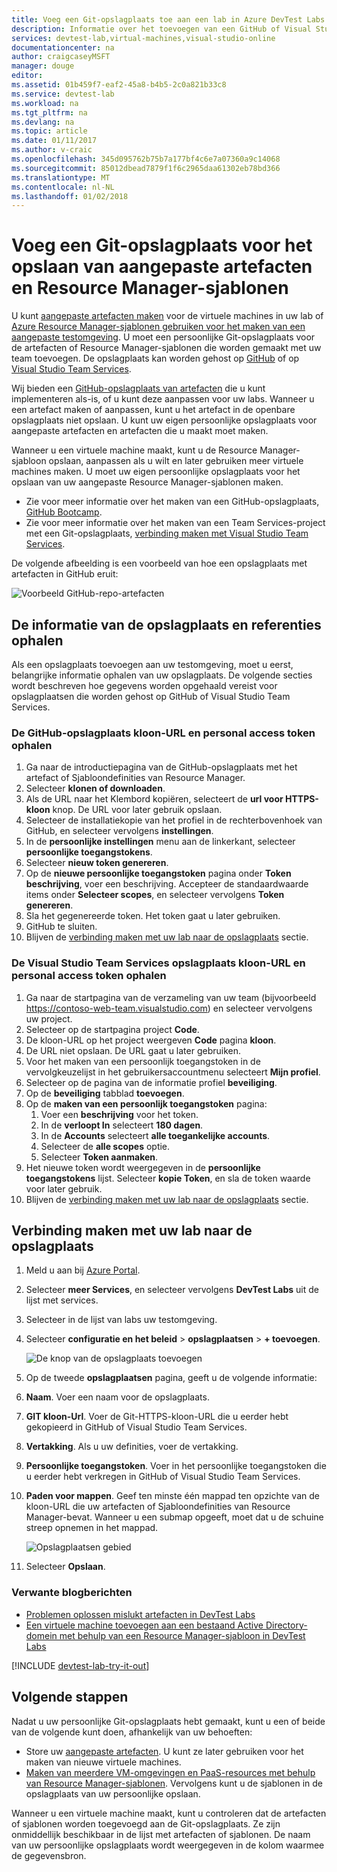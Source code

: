 ```yaml
---
title: Voeg een Git-opslagplaats toe aan een lab in Azure DevTest Labs | Microsoft Docs
description: Informatie over het toevoegen van een GitHub of Visual Studio Team Services Git-opslagplaats voor uw aangepaste artefacten-bron in Azure DevTest Labs.
services: devtest-lab,virtual-machines,visual-studio-online
documentationcenter: na
author: craigcaseyMSFT
manager: douge
editor: 
ms.assetid: 01b459f7-eaf2-45a8-b4b5-2c0a821b33c8
ms.service: devtest-lab
ms.workload: na
ms.tgt_pltfrm: na
ms.devlang: na
ms.topic: article
ms.date: 01/11/2017
ms.author: v-craic
ms.openlocfilehash: 345d095762b75b7a177bf4c6e7a07360a9c14068
ms.sourcegitcommit: 85012dbead7879f1f6c2965daa61302eb78bd366
ms.translationtype: MT
ms.contentlocale: nl-NL
ms.lasthandoff: 01/02/2018
---
```

# <a name="add-a-git-repository-to-store-custom-artifacts-and-resource-manager-templates"></a>Voeg een Git-opslagplaats voor het opslaan van aangepaste artefacten en Resource Manager-sjablonen

U kunt [aangepaste artefacten maken](devtest-lab-artifact-author.md) voor de virtuele machines in uw lab of [Azure Resource Manager-sjablonen gebruiken voor het maken van een aangepaste testomgeving](devtest-lab-create-environment-from-arm.md). U moet een persoonlijke Git-opslagplaats voor de artefacten of Resource Manager-sjablonen die worden gemaakt met uw team toevoegen. De opslagplaats kan worden gehost op [GitHub](https://github.com) of op [Visual Studio Team Services](https://visualstudio.com).

Wij bieden een [GitHub-opslagplaats van artefacten](https://github.com/Azure/azure-devtestlab/tree/master/Artifacts) die u kunt implementeren als-is, of u kunt deze aanpassen voor uw labs. Wanneer u een artefact maken of aanpassen, kunt u het artefact in de openbare opslagplaats niet opslaan. U kunt uw eigen persoonlijke opslagplaats voor aangepaste artefacten en artefacten die u maakt moet maken. 

Wanneer u een virtuele machine maakt, kunt u de Resource Manager-sjabloon opslaan, aanpassen als u wilt en later gebruiken meer virtuele machines maken. U moet uw eigen persoonlijke opslagplaats voor het opslaan van uw aangepaste Resource Manager-sjablonen maken.  

* Zie voor meer informatie over het maken van een GitHub-opslagplaats, [GitHub Bootcamp](https://help.github.com/categories/bootcamp/).
* Zie voor meer informatie over het maken van een Team Services-project met een Git-opslagplaats, [verbinding maken met Visual Studio Team Services](https://www.visualstudio.com/get-started/setup/connect-to-visual-studio-online).

De volgende afbeelding is een voorbeeld van hoe een opslagplaats met artefacten in GitHub eruit:  

![Voorbeeld GitHub-repo-artefacten](./media/devtest-lab-add-repo/devtestlab-github-artifact-repo-home.png)

## <a name="get-the-repository-information-and-credentials"></a>De informatie van de opslagplaats en referenties ophalen
Als een opslagplaats toevoegen aan uw testomgeving, moet u eerst, belangrijke informatie ophalen van uw opslagplaats. De volgende secties wordt beschreven hoe gegevens worden opgehaald vereist voor opslagplaatsen die worden gehost op GitHub of Visual Studio Team Services.

### <a name="get-the-github-repository-clone-url-and-personal-access-token"></a>De GitHub-opslagplaats kloon-URL en personal access token ophalen

1. Ga naar de introductiepagina van de GitHub-opslagplaats met het artefact of Sjabloondefinities van Resource Manager.
2. Selecteer **klonen of downloaden**.
3. Als de URL naar het Klembord kopiëren, selecteert de **url voor HTTPS-kloon** knop. De URL voor later gebruik opslaan.
4. Selecteer de installatiekopie van het profiel in de rechterbovenhoek van GitHub, en selecteer vervolgens **instellingen**.
5. In de **persoonlijke instellingen** menu aan de linkerkant, selecteer **persoonlijke toegangstokens**.
6. Selecteer **nieuw token genereren**.
7. Op de **nieuwe persoonlijke toegangstoken** pagina onder **Token beschrijving**, voer een beschrijving. Accepteer de standaardwaarde items onder **Selecteer scopes**, en selecteer vervolgens **Token genereren**.
8. Sla het gegenereerde token. Het token gaat u later gebruiken.
9. GitHub te sluiten.   
10. Blijven de [verbinding maken met uw lab naar de opslagplaats](#connect-your-lab-to-the-repository) sectie.

### <a name="get-the-visual-studio-team-services-repository-clone-url-and-personal-access-token"></a>De Visual Studio Team Services opslagplaats kloon-URL en personal access token ophalen

1. Ga naar de startpagina van de verzameling van uw team (bijvoorbeeld https://contoso-web-team.visualstudio.com) en selecteer vervolgens uw project.
2. Selecteer op de startpagina project **Code**.
3. De kloon-URL op het project weergeven **Code** pagina **kloon**.
4. De URL niet opslaan. De URL gaat u later gebruiken.
5. Voor het maken van een persoonlijk toegangstoken in de vervolgkeuzelijst in het gebruikersaccountmenu selecteert **Mijn profiel**.
6. Selecteer op de pagina van de informatie profiel **beveiliging**.
7. Op de **beveiliging** tabblad **toevoegen**.
8. Op de **maken van een persoonlijk toegangstoken** pagina:
   1. Voer een **beschrijving** voor het token.
   2. In de **verloopt In** selecteert **180 dagen**.
   3. In de **Accounts** selecteert **alle toegankelijke accounts**.
   4. Selecteer de **alle scopes** optie.
   5. Selecteer **Token aanmaken**.
9. Het nieuwe token wordt weergegeven in de **persoonlijke toegangstokens** lijst. Selecteer **kopie Token**, en sla de token waarde voor later gebruik.
10. Blijven de [verbinding maken met uw lab naar de opslagplaats](#connect-your-lab-to-the-repository) sectie.

## <a name="connect-your-lab-to-the-repository"></a>Verbinding maken met uw lab naar de opslagplaats
1. Meld u aan bij [Azure Portal](http://go.microsoft.com/fwlink/p/?LinkID=525040).
2. Selecteer **meer Services**, en selecteer vervolgens **DevTest Labs** uit de lijst met services.
3. Selecteer in de lijst van labs uw testomgeving. 
4. Selecteer **configuratie en het beleid** > **opslagplaatsen** > **+ toevoegen**.

    ![De knop van de opslagplaats toevoegen](./media/devtest-lab-add-repo/devtestlab-add-repo.png)
5. Op de tweede **opslagplaatsen** pagina, geeft u de volgende informatie:
  1. **Naam**. Voer een naam voor de opslagplaats.
  2. **GIT kloon-Url**. Voer de Git-HTTPS-kloon-URL die u eerder hebt gekopieerd in GitHub of Visual Studio Team Services.
  3. **Vertakking**. Als u uw definities, voer de vertakking.
  4. **Persoonlijke toegangstoken**. Voer in het persoonlijke toegangstoken die u eerder hebt verkregen in GitHub of Visual Studio Team Services.
  5. **Paden voor mappen**. Geef ten minste één mappad ten opzichte van de kloon-URL die uw artefacten of Sjabloondefinities van Resource Manager-bevat. Wanneer u een submap opgeeft, moet dat u de schuine streep opnemen in het mappad.

     ![Opslagplaatsen gebied](./media/devtest-lab-add-repo/devtestlab-repo-blade.png)
6. Selecteer **Opslaan**.

### <a name="related-blog-posts"></a>Verwante blogberichten
* [Problemen oplossen mislukt artefacten in DevTest Labs](devtest-lab-troubleshoot-artifact-failure.md)
* [Een virtuele machine toevoegen aan een bestaand Active Directory-domein met behulp van een Resource Manager-sjabloon in DevTest Labs](http://www.visualstudiogeeks.com/blog/DevOps/Join-a-VM-to-existing-AD-domain-using-ARM-template-AzureDevTestLabs)

[!INCLUDE [devtest-lab-try-it-out](../../includes/devtest-lab-try-it-out.md)]

## <a name="next-steps"></a>Volgende stappen
Nadat u uw persoonlijke Git-opslagplaats hebt gemaakt, kunt u een of beide van de volgende kunt doen, afhankelijk van uw behoeften:
* Store uw [aangepaste artefacten](devtest-lab-artifact-author.md). U kunt ze later gebruiken voor het maken van nieuwe virtuele machines.
* [Maken van meerdere VM-omgevingen en PaaS-resources met behulp van Resource Manager-sjablonen](devtest-lab-create-environment-from-arm.md). Vervolgens kunt u de sjablonen in de opslagplaats van uw persoonlijke opslaan.

Wanneer u een virtuele machine maakt, kunt u controleren dat de artefacten of sjablonen worden toegevoegd aan de Git-opslagplaats. Ze zijn onmiddellijk beschikbaar in de lijst met artefacten of sjablonen. De naam van uw persoonlijke opslagplaats wordt weergegeven in de kolom waarmee de gegevensbron. 
